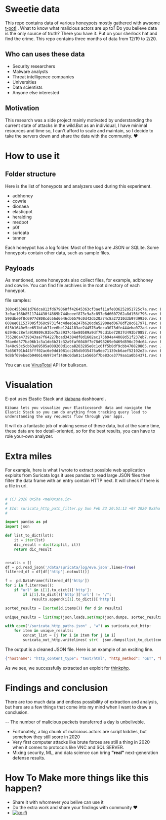 # Sweetie data

This repo contains data of various honeypots mostly gathered with awsome [t-pot!](https://github.com/dtag-dev-sec/tpotce) . What to know what malicious actors are up to? Do you believe data is the only source of truth?
There you have it. Put on your sherlock hat and find the crime. This repo contains three months of data from 12/19 to 2/20.

## Who can uses these data

- Security researchers
- Malware analysts
- Threat intelligence companies
- Universities
- Data scientists
- Anyone else interested

## Motivation

This research was a side project mainly motivated by understanding the current state of attacks in the wild.But as an individual, I have minimal resources and time so, I can't afford to scale and maintain, so I decide to take the servers down and share the data with the community. &hearts;

# How to use it

## Folder structure

Here is the list of honeypots and analyzers used during this experiment.

- adbhoney
- cowrie
- dionaea
- elasticpot
- heralding
- medpot
- p0f
- suricata
- tanner

Each honeypot has a log folder. Most of the logs are JSON or SQLite. Some honeypots contain other data, such as sample files.

## Payloads

As mentioned, some honeypots also collect files, for example, adbhoney and cowrie. You can find file archives in the root directory of each honeypot.

file samples:

```bash
380c4553681d76dca812fd679068ff42645363cf3aef11afe036252051725c7a.raw: ELF 32-bit MSB executable, Motorola m68k, 68020, version 1 (SYSV), statically linked, stripped
3c0ac166b8511744430f4869b744beeef873c9a3c857e8d6607262a8d156f796.raw: ELF 64-bit MSB executable, MIPS, MIPS64 version 1 (SYSV), statically linked, stripped
590dbe0f8c6977d808cdc66d6e46cb6579c0d42d520a74c8a27210d3b97d9930.raw: ELF 32-bit MSB executable, SPARC, version 1 (SYSV), statically linked, stripped
608ee011537005f368c9731f4c4dee6a247b620cde52908ed0678df28c617971.raw: ELF 32-bit LSB executable, ARM, EABI5 version 1 (SYSV), statically linked, BuildID[sha1]=ba88e16fed564b3e4d7aba0787c6fbab52471e50, stripped
615b1640e5ce651bfab71ee6be1244183ae244576a9eca3073dfe444eba072ad.raw: ELF 32-bit LSB executable, ARM, version 1 (ARM), statically linked, stripped
63946c28efa919809c03be75a3937c4be80589a9df79cd1be72037d493b70857.raw: ELF 32-bit LSB executable, ARM, EABI5 version 1 (SYSV), statically linked, BuildID[sha1]=0c9b76185c23d668c7b4f1bdba94dfb94a9bed7a, stripped
755286a4739343aa7f64227bcad34384df8d1602ac175b94a44068d51f237eb7.raw: ELF 32-bit LSB executable, MIPS, MIPS-I version 1 (SYSV), statically linked, stripped
76ae6d577ba96b1c3a1de8b21c32a9faf6040f7e78d98269e0469d896c29dc64.raw: ELF 32-bit LSB executable, ARM, EABI5 version 1 (SYSV), statically linked, BuildID[sha1]=0af1f8be964f83d69ec4163415260349fa6cede8, stripped
7a48c93c5cb63a09505a009260d1cca8203285e0c1c6ff5b0df9cbb470820865.raw: Java archive data (JAR)
7a656791b445fff02ac6e9dd1081cc265db935476a9ee71139cb6aef52102e2b.raw: ELF 32-bit LSB executable, ARM, EABI5 version 1 (SYSV), statically linked, BuildID[sha1]=53abe9912786eea2bd09f4af4d634454777556e5, stripped
9d8bf69ebedb94061469734f1486c0da01c1e566bf7be83ce3779aa1a0b54371.raw: ELF 32-bit LS

```

You can use [VirusTotal](https://developers.virustotal.com/reference) API for bulkscan.

# Visualation

E-pot uses Elastic Stack and [kiabana](https://www.elastic.co/kibana) dashboard .

```
Kibana lets you visualize your Elasticsearch data and navigate the Elastic Stack so you can do anything from tracking query load to understanding the way requests flow through your apps.
```

It will do a fantastic job of making sense of these data, but at the same time, these data are too detail-oriented, so for the best results, you can have to role your-own analyzer.

# Extra miles

For example, here is what I wrote to extract possible web application exploits from Suricata logs
it uses pandas to read large JSON files then filter the data frame with an entry contain HTTP next. It will check if there is a file in url.

```python

# (C) 2020 0xSha <me@0xsha.io>
#
# $Id: suricata_http_path_filter.py Sun Feb 23 20:51:13 +07 2020 0xSha $
#

import pandas as pd
import json

def list_to_dict(lst):
	it = iter(lst)
	dic_result = dict(zip(it, it))
	return dic_result


results = []
df = pd.read_json('/data/suricata/log/eve.json',lines=True)
filtered_df = df[df['http'].notnull()]

f =  pd.DataFrame(filtered_df['http'])
for i in f.iterrows():
	if "url" in i[1].to_dict()['http']:
		if i[1].to_dict()['http']['url'] != "/":
			results.append(i[1].to_dict()['http'])

sorted_results = [sorted(d.items()) for d in results]

unique_results = list(map(json.loads,set(map(json.dumps, sorted_results))))

with open("/suricata_http_paths.json" , "w") as suricata_out_http:
	for item in unique_results:
		concat_list = [j for i in item for j in i]
		suricata_out_http.writelines( str(  json.dumps(list_to_dict(concat_list) )))

```

The output is a cleaned JSON file. Here is an example of an exciting line.

```json
{"hostname": "http_content_type": "text/html", "http_method": "GET", "http_port": 80, "http_user_agent": "Mozilla/5.0 (Windows NT 10.0; Win64; x64) AppleWebKit/537.36 (KHTML, like Gecko) Chrome/78.0.3904.108 Safari/537.36", "length": 3348, "protocol": "HTTP/1.1", "status": 404, "url": "/index.php?s=/Index/\\think\\app/invokefunction&function=call_user_func_array&vars[0]=md5&vars[1][]=HelloThinkPHP"}

```

As we see, we successfully extracted an exploit for [thinkphp](https://www.exploit-db.com/exploits/46150).

# Findings and conclusion

There are too much data and endless possibility of extraction and analysis, but here are a few things that come into my mind when I want to draw a conclusion.

-- The number of malicious packets transferred a day is unbeliveble.

- Fortunately, a big chunk of malicious actors are script kiddies, but somehow they still score in 2020
- Very first computer attacks like brute forces are still a thing in 2020 when it comes to protocols like VNC and SQL SERVER.
- Mixing security, ML, and data science can bring **"real"** next-generation defense results.

# How To Make more things like this happen?

- Share it with whomever you belive can use it
- Do the extra work and share your findings with community &hearts;
- [![ko-fi](https://www.ko-fi.com/img/githubbutton_sm.svg)](https://ko-fi.com/W7W112I38)
